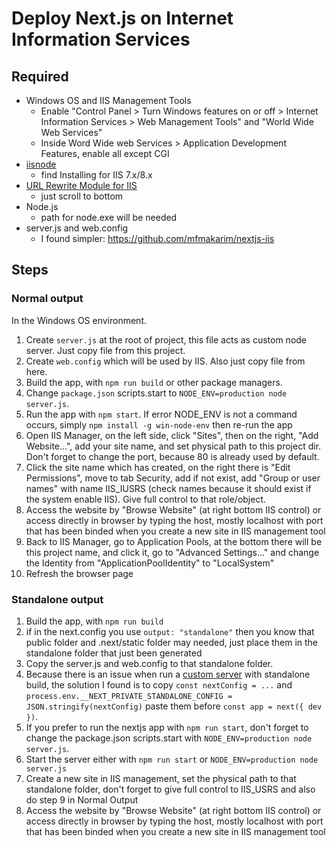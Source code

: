 # Deploy Next.js on Internet Information Services

## Required

- Windows OS and IIS Management Tools
    - Enable "Control Panel > Turn Windows features on or off > Internet Information Services > Web Management Tools" and "World Wide Web Services"
    - Inside Word Wide web Services > Application Development Features, enable all except CGI
- [iisnode](https://github.com/tjanczuk/iisnode)
    - find Installing for IIS 7.x/8.x
- [URL Rewrite Module for IIS](https://iis-umbraco.azurewebsites.net/downloads/microsoft/url-rewrite)
    - just scroll to bottom
- Node.js
    - path for node.exe will be needed
- server.js and web.config
    - I found simpler: https://github.com/mfmakarim/nextjs-iis

## Steps

### Normal output

In the Windows OS environment.

1. Create `server.js` at the root of project, this file acts as custom node server. Just copy file from this project.
2. Create `web.config` which will be used by IIS. Also just copy file from here.
3. Build the app, with `npm run build` or other package managers.
4. Change `package.json` scripts.start to `NODE_ENV=production node server.js`.
5. Run the app with `npm start`. If error NODE_ENV is not a command occurs, simply `npm install -g win-node-env` then re-run the app
6. Open IIS Manager, on the left side, click "Sites", then on the right, "Add Website...", add your site name, and set physical path to this project dir. Don't forget to change the port, because 80 is already used by default.
7. Click the site name which has created, on the right there is "Edit Permissions", move to tab Security, add if not exist, add "Group or user names" with name IIS_IUSRS (check names because it should exist if the system enable IIS). Give full control to that role/object.
8. Access the website by "Browse Website" (at right bottom IIS control) or access directly in browser by typing the host, mostly localhost with port that has been binded when you create a new site in IIS management tool
9. Back to IIS Manager, go to Application Pools, at the bottom there will be this project name, and click it, go to "Advanced Settings..." and change the Identity from "ApplicationPoolIdentity" to "LocalSystem"
10. Refresh the browser page

### Standalone output

1. Build the app, with `npm run build`
2. if in the next.config you use `output: "standalone"` then you know that public folder and .next/static folder may needed, just place them in the standalone folder that just been generated
2. Copy the server.js and web.config to that standalone folder.
3. Because there is an issue when run a [custom server](https://nextjs.org/docs/pages/building-your-application/configuring/custom-server) with standalone build, the solution I found is to copy `const nextConfig = ...` and `process.env.__NEXT_PRIVATE_STANDALONE_CONFIG = JSON.stringify(nextConfig)` paste them before `const app = next({ dev })`.
4. If you prefer to run the nextjs app with `npm run start`, don't forget to change the package.json scripts.start with `NODE_ENV=production node server.js`.
5. Start the server either with `npm run start` or `NODE_ENV=production node server.js`
6. Create a new site in IIS management, set the physical path to that standalone folder, don't forget to give full control to IIS_USRS and also do step 9 in Normal Output
7. Access the website by "Browse Website" (at right bottom IIS control) or access directly in browser by typing the host, mostly localhost with port that has been binded when you create a new site in IIS management tool